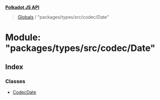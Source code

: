 **[Polkadot JS API](../README.md)**

> [Globals](../globals.md) / "packages/types/src/codec/Date"

# Module: "packages/types/src/codec/Date"

## Index

### Classes

* [CodecDate](../classes/_packages_types_src_codec_date_.codecdate.md)
